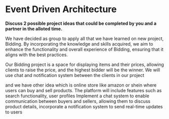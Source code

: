 # Event Driven Architecture

**Discuss 2 possible project ideas that could be completed by you and a partner in the alloted time.** 

We have decided as group to apply all that we have learned on new project, Bidding. By incorporating the knowledge and skills acquired, we aim to enhance the functionality and overall experience of Bidding, ensuring that it aligns with the best practices.

Our Bidding project is a space for displaying items and their prices, allowing clients to raise the price, and the highest bidder will be the winner. We will use chat and notification system between the clients in our project


and we have other idea which is online store like amazon or shein where users can buy and sell products. The platform will include features such as search functionality, user profiles Implement a chat system to enable communication between buyers and sellers, allowing them to discuss product details, incorporate a notification system to send real-time updates to users